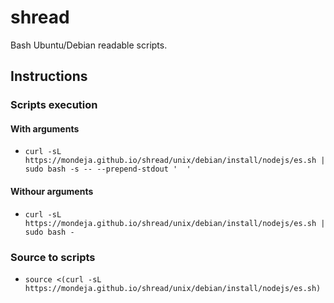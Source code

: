 # shread

Bash Ubuntu/Debian readable scripts.

## Instructions

### Scripts execution

#### With arguments
- `curl -sL https://mondeja.github.io/shread/unix/debian/install/nodejs/es.sh | sudo bash -s -- --prepend-stdout '  '`

#### Withour arguments
- `curl -sL https://mondeja.github.io/shread/unix/debian/install/nodejs/es.sh | sudo bash -`

### Source to scripts
- `source <(curl -sL https://mondeja.github.io/shread/unix/debian/install/nodejs/es.sh)`
